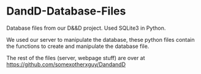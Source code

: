 # DandD-Database-Files
Database files from our D&amp;&amp;D project.  Used SQLite3 in Python.

We used our server to manipulate the database, these python files contain the functions to create and manipulate the database file.

The rest of the files (server, webpage stuff) are over at https://github.com/somexotherxguy/DandandD
